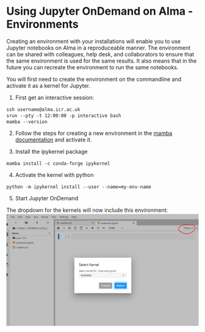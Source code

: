 # Using Jupyter OnDemand on Alma - Environments

Creating an environment with your installations will enable you to use Jupyter notebooks on Alma in a reproduceable manner. The environment can be shared with colleagues, help desk, and collaborators to ensure that the same environment is used for the same results. It also means that in the future you can recreate the environment to run the same notebooks.

You will first need to create the environment on the commandline and activate it as a kernel for Jupyter.

1. First get an interactive session:
```
ssh username@alma.icr.ac.uk
srun --pty -t 12:00:00 -p interactive bash
mamba --version
```

2. Follow the steps for creating a new environment in the [mamba documentation](python-scripts.md) and activate it.

3. Install the ipykernel package
```shell
mamba install -c conda-forge ipykernel
```

4. Activate the kernel with python
```shell
python -m ipykernel install --user --name=my-env-name
```

5. Start Jupyter OnDemand

The dropdown for the kernels will now include this environment:
![alt text](../assets/image.png)


